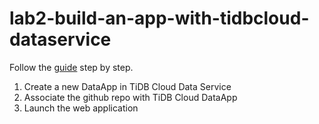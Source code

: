 # lab2-build-an-app-with-tidbcloud-dataservice

Follow the [guide](https://github.com/tidbcloud/data-service-example) step by step.
1. Create a new DataApp in TiDB Cloud Data Service
2. Associate the github repo with TiDB Cloud DataApp
3. Launch the web application
